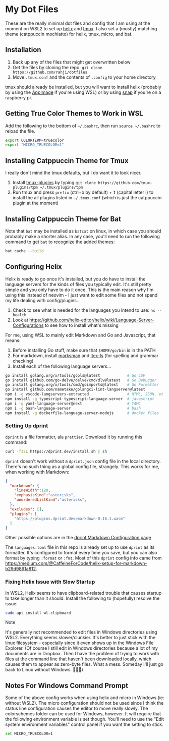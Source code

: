 # My Dot Files

These are the really minimal dot files and config that I am using at the moment on WSL2 to set up 
[helix](https://helix-editor.com/) and [tmux](https://github.com/tmux/tmux/wiki). I also 
set a (mostly) matching theme (catppuccin mochiatto) for helix, tmux, micro, and bat.

## Installation

1. Back up any of the files that might get overwritten below
2. Get the files by cloning the repo: `git clone https://github.com/rahji/dotfiles`
3. Move `.tmux.conf` and the contents of `.config` to your home directory

tmux should already be installed, but you will want to install helix (probably by using the [AppImage](https://docs.helix-editor.com/install.html#appimage) if you're using WSL) or by using [snap](https://snapcraft.io/install/helix/raspbian) if you're on a raspberry pi.

## Getting True Color Themes to Work in WSL

Add the following to the bottom of `~/.bashrc`, then run `source ~/.bashrc` to reload the file.

```bash
export COLORTERM=truecolor
export "MICRO_TRUECOLOR=1"
```

## Installing Catppuccin Theme for Tmux

I really don't mind the tmux defaults, but I do want it to look nicer.

1. Install [tmux-plugins](https://github.com/tmux-plugins/tpm) by typing `git clone https://github.com/tmux-plugins/tpm ~/.tmux/plugins/tpm`
2. Run tmux and press `prefix` (ctrl+b by default) + `I` (capital letter i) to install the all plugins listed in `~/.tmux.conf` (which is just the catppuccin plugin at the moment)

## Installing Catppuccin Theme for Bat

Note that `bat` may be installed as `batcat` on linux, in which case you should probably make a shorter alias. In any case, you'll need to run the following command to get `bat` to recognize the added themes:

```bash
bat cache --build
```

## Configuring Helix

Helix is ready to go once it's installed, but you do have to install the language servers for the kinds of files you typically edit. It's still pretty simple and you only have to do it once. This is the main reason why I'm using this instead of neovim - I just want to edit some files and not spend my life dealing with config/plugins.

1. Check to see what is needed for the languages you intend to use: `hx --health`
2. Look at https://github.com/helix-editor/helix/wiki/Language-Server-Configurations to see how to install what's missing

For me, using WSL to mainly edit Markdown and Go and Javascript, that means:

1. Before installing Go stuff, make sure that `$HOME/go/bin` is in the PATH
2. For markdown, install [marksman](https://github.com/artempyanykh/marksman/releases) and [ltex-ls](https://github.com/valentjn/ltex-ls/releases/tag/16.0.0) (for spelling and grammar checking)
3. Install each of the following language servers...

```bash
go install golang.org/x/tools/gopls@latest            # Go LSP
go install github.com/go-delve/delve/cmd/dlv@latest   # Go Debugger
go install golang.org/x/tools/cmd/goimports@latest    # Go Formatter
go install github.com/nametake/golangci-lint-langserver@latest
npm i -g vscode-langservers-extracted                 # HTML, JSON, et al
npm install -g typescript typescript-language-server  # javascript
npm i -g yaml-language-server@next                    # YAML
npm i -g bash-language-server                         # bash
npm install -g dockerfile-language-server-nodejs      # docker files
```

### Setting Up dprint

`dprint` is a file formatter, ala `prettier`. Download it by running this command:

```bash
curl -fsSL https://dprint.dev/install.sh | sh
```

`dprint` doesn't work without a `dprint.json` config file in the local directory. There's no such thing as a global config file, strangely. This works for me, when working with Markdown:

```json
{
  "markdown": {
    "lineWidth":120,
    "emphasisKind":"asterisks",
    "unorderedListKind":"asterisks",
  },
  "excludes": [],
  "plugins": [
    "https://plugins.dprint.dev/markdown-0.16.1.wasm"
  ]
}
```

Other possible options are in the [dprint Markdown Configuration page](https://dprint.dev/plugins/markdown/config/)

The `languages.toml` file in this repo is already set up to use `dprint` as its formatter. It's configured to format every time you save, but you can also format by typing `:format` or `:fmt`. Most of this `dprint` config info came from <https://medium.com/@CaffeineForCode/helix-setup-for-markdown-b29d9891a812>.

### Fixing Helix Issue with Slow Startup

In WSL2, Helix seems to have clipboard-related trouble that causes startup to take longer than it should. Install the following to (hopefully) resolve the issue:

```bash
sudo apt install wl-clipboard
```

> [!NOTE]  
> It's generally not recommended to edit files in Windows directories using WSL2. Everything seems slower/clunkier. It's better to just stick with the linux filesystem - especially since it even shows up in the Windows File Explorer. (Of course I still edit in Windows directories because a lot of my documents are in Dropbox. Then I have the problem of trying to work with files at the command line that haven't been downloaded locally, which causes them to appear as zero-byte files. What a mess. Someday I'll just go back to Linux without Windows. 🤷🏽‍♂️)

## Notes For Windows Command Prompt

Some of the above config works when using helix and micro in Windows (ie: without WSL2). The micro configuration should not be used since I think the status line configuration causes the editor to move really slowly. The colorschemes folder can be used for Windows, however. It will require that the following environment variable is set though. You'll need to use the "Edit system environment variables" control panel if you want the setting to stick.

```bash
set MICRO_TRUECOLOR=1
```
